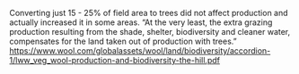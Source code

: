 Converting just 15 - 25% of field area to trees did not affect production and actually increased it in some areas.
“At the very least, the extra grazing production resulting from the shade, shelter, biodiversity and cleaner water, compensates for the land taken out of production with trees.” https://www.wool.com/globalassets/wool/land/biodiversity/accordion-1/lww_veg_wool-production-and-biodiversity-the-hill.pdf
